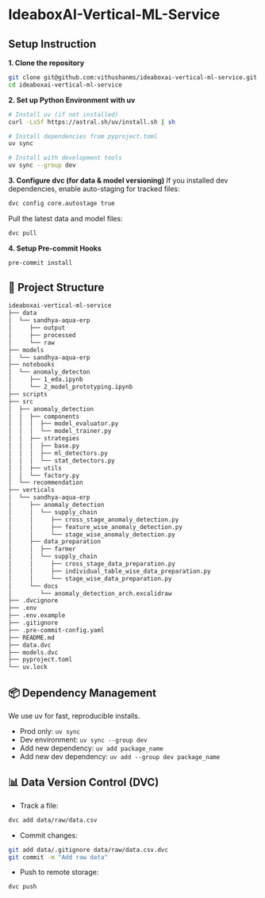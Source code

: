 # IdeaboxAI-Vertical-ML-Service

## Setup Instruction

**1. Clone the repository**
```bash
git clone git@github.com:vithushanms/ideaboxai-vertical-ml-service.git
cd ideaboxai-vertical-ml-service
```

**2. Set up Python Environment with uv**
```bash
# Install uv (if not installed)
curl -LsSf https://astral.sh/uv/install.sh | sh

# Install dependencies from pyproject.toml
uv sync

# Install with development tools
uv sync --group dev
```

**3. Configure dvc (for data & model versioning)**
If you installed dev dependencies, enable auto-staging for tracked files:
```bash
dvc config core.autostage true
```
Pull the latest data and model files:
```bash
dvc pull
```

**4. Setup Pre-commit Hooks**
```bash
pre-commit install
```

## 📁 Project Structure
```bash
ideaboxai-vertical-ml-service
├── data
│  └── sandhya-aqua-erp
│     ├── output
│     ├── processed
│     └── raw
├── models
│  └── sandhya-aqua-erp
├── notebooks
│  └── anomaly_detecton
│     ├── 1_eda.ipynb
│     └── 2_model_prototyping.ipynb
├── scripts
├── src
│  ├── anomaly_detection
│  │  ├── components
│  │  │  ├── model_evaluator.py
│  │  │  └── model_trainer.py
│  │  ├── strategies
│  │  │  ├── base.py
│  │  │  ├── ml_detectors.py
│  │  │  └── stat_detectors.py
│  │  ├── utils
│  │  └── factory.py
│  └── recommendation
├── verticals
│  └── sandhya-aqua-erp
│     ├── anomaly_detection
│     │  └── supply_chain
│     │     ├── cross_stage_anomaly_detection.py
│     │     ├── feature_wise_anomaly_detection.py
│     │     └── stage_wise_anomaly_detection.py
│     ├── data_preparation
│     │  ├── farmer
│     │  └── supply_chain
│     │     ├── cross_stage_data_preparation.py
│     │     ├── individual_table_wise_data_preparation.py
│     │     └── stage_wise_data_preparation.py
│     └── docs
│        └── anomaly_detection_arch.excalidraw
├── .dvcignore
├── .env
├── .env.example
├── .gitignore
├── .pre-commit-config.yaml
├── README.md
├── data.dvc
├── models.dvc
├── pyproject.toml
└── uv.lock
```

## 📦 Dependency Management
We use uv for fast, reproducible installs.
- Prod only: `uv sync`
- Dev environment: `uv sync --group dev`
- Add new dependency: `uv add package_name`
- Add new dev dependency: `uv add --group dev package_name`

## 📊 Data Version Control (DVC)
- Track a file:
```bash
dvc add data/raw/data.csv
```

- Commit changes:

```bash
git add data/.gitignore data/raw/data.csv.dvc
git commit -m "Add raw data"
```

- Push to remote storage:
```bash
dvc push
```
